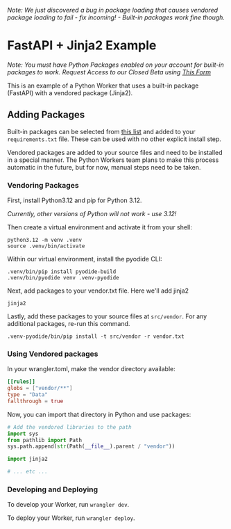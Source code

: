 *Note: We just discovered a bug in package loading that causes vendored package loading to fail - fix incoming! - Built-in packages work fine though.*

# FastAPI + Jinja2 Example

*Note: You must have Python Packages enabled on your account for built-in packages to work. Request Access to our Closed Beta using [This Form](https://forms.gle/FcjjhV3YtPyjRPaL8)*

This is an example of a Python Worker that uses a built-in package (FastAPI) with a vendored package (Jinja2).

## Adding Packages

Built-in packages can be selected from [this list](https://developers.cloudflare.com/workers/languages/python/packages/#supported-packages) and added to your `requirements.txt` file. These can be used with no other explicit install step.

Vendored packages are added to your source files and need to be installed in a special manner. The Python Workers team plans to make this process automatic in the future, but for now, manual steps need to be taken.

### Vendoring Packages

First, install Python3.12 and pip for Python 3.12.

*Currently, other versions of Python will not work - use 3.12!*

Then create a virtual environment and activate it from your shell:
```console
python3.12 -m venv .venv
source .venv/bin/activate
```

Within our virtual environment, install the pyodide CLI:
```console
.venv/bin/pip install pyodide-build
.venv/bin/pyodide venv .venv-pyodide
```

Next, add packages to your vendor.txt file. Here we'll add jinja2
```
jinja2
```

Lastly, add these packages to your source files at `src/vendor`. For any additional packages, re-run this command.
```console
.venv-pyodide/bin/pip install -t src/vendor -r vendor.txt
```

### Using Vendored packages

In your wrangler.toml, make the vendor directory available:

```toml
[[rules]]
globs = ["vendor/**"]
type = "Data"
fallthrough = true
```

Now, you can import that directory in Python and use packages:

```python
# Add the vendored libraries to the path
import sys
from pathlib import Path
sys.path.append(str(Path(__file__).parent / "vendor"))

import jinja2

# ... etc ...
```

### Developing and Deploying

To develop your Worker, run `wrangler dev`.

To deploy your Worker, run `wrangler deploy`.
